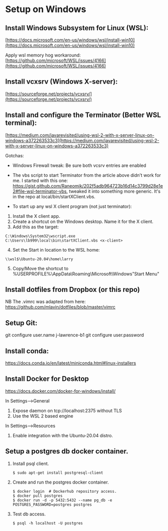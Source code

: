 # Setup on Windows

## Install Windows Subsystem for Linux (WSL):
[https://docs.microsoft.com/en-us/windows/wsl/install-win10](https://docs.microsoft.com/en-us/windows/wsl/install-win10)

Apply wsl memory hog workaround:
[https://github.com/microsoft/WSL/issues/4166](https://github.com/microsoft/WSL/issues/4166)

## Install vcxsrv (Windows X-server):
[https://sourceforge.net/projects/vcxsrv/](https://sourceforge.net/projects/vcxsrv/)

## Install and configure the Terminator (Better WSL terminal):
[https://medium.com/javarevisited/using-wsl-2-with-x-server-linux-on-windows-a372263533c3](https://medium.com/javarevisited/using-wsl-2-with-x-server-linux-on-windows-a372263533c3)

Gotchas:
* Windows Firewall tweak: Be sure both vcsrv entries are enabled

* The vbs script to start Terminator from the article above didn’t work for me. I started with this one: https://gist.github.com/Raneomik/202f5adb964723b16d14c3799d28e1e2#file-wsl-terminator-vbs, tweaked it into something more generic. It's in the repo at local/bin/startXClient.vbs.

* To start up any wsl X client program (not just terminator):
1. Install the X client app.
2. Create a shortcut on the Windows desktop. Name it for the X client.
3. Add this as the target:
```
C:\Windows\System32\wscript.exe C:\Users\lb999\local\bin\startXClient.vbs <x-client>
```
4. Set the Start in location to the WSL home:
```
\\wsl$\Ubuntu-20.04\home\larry
```
5. Copy/Move the shortcut to %USERPROFILE%\AppData\Roaming\Microsoft\Windows\"Start Menu"

## Install dotfiles from Dropbox (or this repo)

NB The .vimrc was adapted from here: https://github.com/mlavin/dotfiles/blob/master/vimrc

## Setup Git:
git configure user.name j-lawrence-b1
git configure user.password <look-in-keepass>

## Install conda:
https://docs.conda.io/en/latest/miniconda.html#linux-installers

## Install Docker for Desktop
https://docs.docker.com/docker-for-windows/install/

In Settings-->General
1. Expose daemon on tcp://localhost:2375 without TLS
2. Use the WSL 2 based engine

In Settings-->Resources
1. Enable integration with the Ubuntu-20.04 distro.

## Setup a postgres db docker container.
1. Install psql client.
   ```
   $ sudo apt-get install postgresql-client
   ```
2. Create and run the postgres docker container.
   ```
   $ docker login  # Dockerhub repository access.
   $ docker pull postgres
   $ docker run -d -p 5432:5432 --name pg_db -e POSTGRES_PASSWORD=postgres postgres
   ```
3. Test db access.
   ```
   $ psql -h localhost -U postgres
   ```
